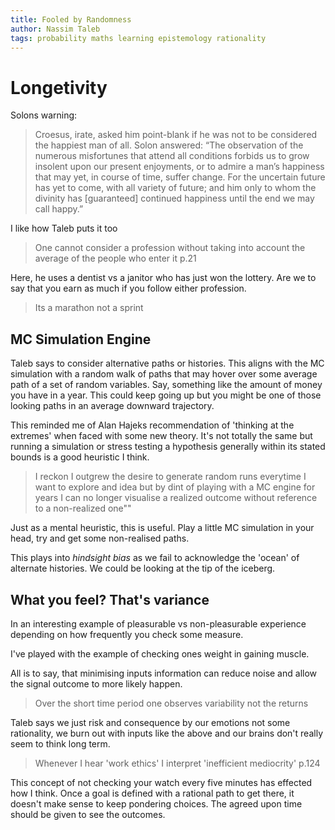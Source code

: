 ```yaml
---
title: Fooled by Randomness
author: Nassim Taleb
tags: probability maths learning epistemology rationality
---
```


# Longetivity

Solons warning:

>  Croesus, irate, asked him point-blank if he was not to be considered the happiest man of all. Solon answered: “The
observation of the numerous misfortunes that attend all conditions forbids us to grow insolent upon our present
enjoyments, or to admire a man’s happiness that may yet, in course of time, suffer change. For the uncertain future has
yet to come, with all variety of future; and him only to whom the divinity has [guaranteed] continued happiness until
the end we may call happy.”

I like how Taleb puts it too

> One cannot consider a profession without taking into account the average of the people who enter it p.21

Here, he uses a dentist vs a janitor who has just won the lottery. Are we to say that you earn as much if you follow
either profession.

> Its a marathon not a sprint


## MC Simulation Engine

Taleb says to consider alternative paths or histories. This aligns with the MC simulation with a random walk of paths
that may hover over some average path of a set of random variables. Say, something like the amount of money you have in
a year. This could keep going up but you might be one of those looking paths in an average downward trajectory.

This reminded me of Alan Hajeks recommendation of 'thinking at the extremes' when faced with some new theory. It's not
totally the same but running a simulation or stress testing a hypothesis generally within its stated bounds is a good
heuristic I think.

> I reckon I outgrew the desire to generate random runs everytime I want to explore and idea but by dint of playing with
a MC engine for years I can no longer visualise a realized outcome without reference to a non-realized one""

Just as a mental heuristic, this is useful. Play a little MC simulation in your head, try and get some non-realised
paths.

This plays into _hindsight bias_ as we fail to acknowledge the 'ocean' of alternate histories. We could be looking at the
tip of the iceberg.

## What you feel? That's variance

In an interesting example of pleasurable vs non-pleasurable experience depending on how frequently you check some
measure.

I've played with the example of checking ones weight in gaining muscle.

All is to say, that minimising inputs information can reduce noise and allow the signal outcome to more likely happen.

> Over the short time period one observes variability not the returns

Taleb says we just risk and consequence by our emotions not some rationality, we burn out with inputs like the above and
our brains don't really seem to think long term.

> Whenever I hear 'work ethics' I interpret 'inefficient mediocrity' p.124

This concept of not checking your watch every five minutes has effected how I think. Once a goal is defined with a
rational path to get there, it doesn't make sense to keep pondering choices. The agreed upon time should be given to see
the outcomes.
